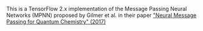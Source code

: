 This is a TensorFlow 2.x implementation of the Message Passing Neural Networks (MPNN) proposed by Gilmer et al. in their paper ["Neural Message Passing for Quantum Chemistry" (2017)]([url](https://www.bing.com/ck/a?!&&p=f5dd3329d16a6338JmltdHM9MTcyMjIxMTIwMCZpZ3VpZD0wZDQ1NGI1Yi05NzczLTY5NmQtMzYxNS01ZjBmOTZlODY4MDUmaW5zaWQ9NTIwNA&ptn=3&ver=2&hsh=3&fclid=0d454b5b-9773-696d-3615-5f0f96e86805&psq=arXiv%3a1704.01212v2&u=a1aHR0cHM6Ly9hcnhpdi5vcmcvYWJzLzE3MDQuMDEyMTI&ntb=1))
